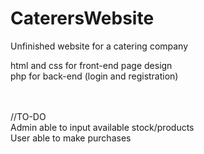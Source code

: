 # CaterersWebsite
Unfinished website for a catering company

html and css for front-end page design <br>
php for back-end (login and registration)

<br>
<br>
//TO-DO <br>
Admin able to input available stock/products <br>
User able to make purchases
